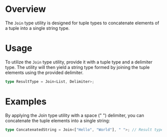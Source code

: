 # Overview

The `Join` type utility is designed for tuple types to concatenate elements of a tuple into a single string type.

# Usage

To utilize the `Join` type utility, provide it with a tuple type and a delimiter type. The utility will then yield a string type formed by joining the tuple elements using the provided delimiter.

```typescript
type ResultType = Join<List, Delimiter>;
```

# Examples

By applying the Join type utility with a space (" ") delimiter, you can concatenate the tuple elements into a single string:

```typescript
type ConcatenatedString = Join<["Hello", "World"], " ">; // Result type: "Hello World"
```
